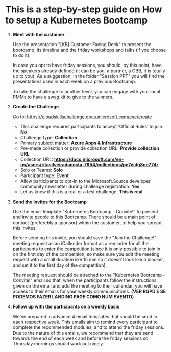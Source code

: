 # This is a step-by-step guide on How to setup a Kubernetes Bootcamp

1. **Meet with the customer**  

    Use the presentation "[KB] Customer Facing Deck" to present the bootcamp, its timeline and the friday workshops and talks (if you choose to do it).
    
    In case you opt to have friday sessions, you should, by this point, have the speakers already defined (it can be you, a partner, a GBB, it is totally up to you). As a suggestion, in the folder "Session PPT" you will find the presentations used in each week on a previous Bootcamp.
    
    To take the challenge to another level, you can engage with your local PMMs to have a swag kit to  give to the winners.
    

2. **Create the Challenge**  

    Go to: https://cloudskillschallenge.docs.microsoft.com/csc/create

    - This challenge requires participants to accept ‘Official Rules’ to join: **No**  
    - Challenge type: **Collection**  
    - Primary subject matter: **Azure Apps & Infrastructure**  
    - Pre-made collection or provide collection URL: **Provide collection URL**  
    - Collection URL: **https://docs.microsoft.com/en-us/users/ritasilveiradacosta-7854/collections/pe7eidg8oe774r**  
    - Solo or Teams: **Solo**  
    - Participant type: **Event**  
    - Allow participants to opt-in to the Microsoft.Source developer community newsletter during challenge registration: **Yes**  
    - Let us know if this is a real or a test challenge: **This is real**  
  
3. **Send the Invites for the Bootcamp**  

    Use the email template "Kubernetes Bootcamp - Convite!" to present and invite people to this Bootcamp. There should be a main point of contact (preferebly a sponsor) within the customer, to help you spread this invites.  
    
    Before sending this invite, you should save the "Join the Challenge!" meeting request as an iCallender format as a reminder for all the participants to enter the competition (since it is only possible to join in on the first day of the competition, so make sure you edit the meeting request with a small duration like 15 min so it doesn't look like a blocker, and set it to the first day of the competition).  
    
    The meeting request should be attached to the "Kubernetes Bootcamp - Convite!" email so that, when the participants follow the instructions given on the email and add the meeting to their callendar, you will have access to their emails for your weekly communications. **(VER RGPD E SE PODEMOS FAZER LANDING PAGE COMO NUM EVENTO)** 

4. **Follow up with the participants on a weekly basis**

    We've prepared in advance 4 email templates that should be send in each respective week. This emails aim to remind every participant to complete the recommended modules, and to attend the friday sessions. Due to the nature of this emails, we recommend that they are send towards the end of each week and before the friday sessions so Thursday mornings should work out nicely.
